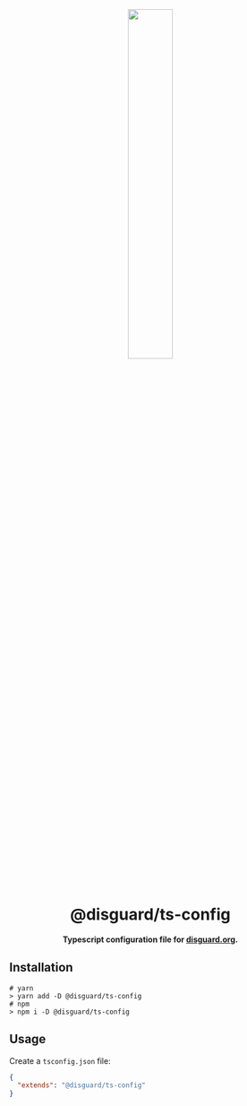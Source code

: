 <div align="center">
<img src="https://imgur.com/JSYF54V.png" align="center" width="40%" alt="">

# @disguard/ts-config

**Typescript configuration file for [disguard.org](https://disguard.org/).**

</div>

## Installation

```shell
# yarn
> yarn add -D @disguard/ts-config
# npm 
> npm i -D @disguard/ts-config
```

## Usage

Create a `tsconfig.json` file:
```json
{
  "extends": "@disguard/ts-config"
}
```